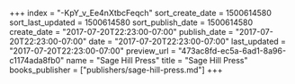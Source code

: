 +++
index = "-KpY_v_Ee4nXtbcFeqch"
sort_create_date = 1500614580
sort_last_updated = 1500614580
sort_publish_date = 1500614580
create_date = "2017-07-20T22:23:00-07:00"
publish_date = "2017-07-20T22:23:00-07:00"
date = "2017-07-20T22:23:00-07:00"
last_updated = "2017-07-20T22:23:00-07:00"
preview_url = "473ac8fd-ec5a-6ad1-8a96-c1174ada8fb0"
name = "Sage Hill Press"
title = "Sage Hill Press"
books_publisher = ["publishers/sage-hill-press.md"]
+++
